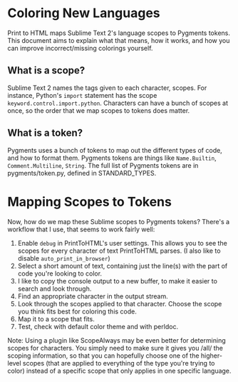 Coloring New Languages
======================

Print to HTML maps Sublime Text 2's language scopes to Pygments tokens. This document aims to explain what that means, how it works, and how you can improve incorrect/missing colorings yourself.

## What is a scope? ##

Sublime Text 2 names the tags given to each character, scopes. For instance, Python's ```import``` statement has the scope ```keyword.control.import.python```. Characters can have a bunch of scopes at once, so the order that we map scopes to tokens does matter.

## What is a token? ##

Pygments uses a bunch of tokens to map out the different types of code, and how to format them. Pygments tokens are things like ```Name.Builtin```, ```Comment.Multiline```, ```String```. The full list of Pygments tokens are in pygments/token.py, defined in STANDARD_TYPES.

# Mapping Scopes to Tokens #

Now, how do we map these Sublime scopes to Pygments tokens? There's a workflow that I use, that seems to work fairly well:

1. Enable ```debug``` in PrintToHTML's user settings. This allows you to see the scopes for every character of text PrintToHTML parses. (I also like to disable ```auto_print_in_browser```)
2. Select a short amount of text, containing just the line(s) with the part of code you're looking to color.
3. I like to copy the console output to a new buffer, to make it easier to search and look through.
4. Find an appropriate character in the output stream.
5. Look through the scopes applied to that character. Choose the scope you think fits best for coloring this code.
6. Map it to a scope that fits.
7. Test, check with default color theme and with perldoc.

Note: Using a plugin like ScopeAlways may be even better for determining scopes for characters. You simply need to make sure it gives you /all/ the scoping information, so that you can hopefully choose one of the higher-level scopes (that are applied to everything of the type you're trying to color) instead of a specific scope that only applies in one specific language.
